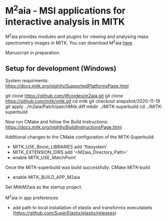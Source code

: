 M<sup>2</sup>aia - MSI applications for interactive analysis in MITK
=========================

M<sup>2</sup>aia provides modules and plugins for viewing and analysing mass spectrometry images in MITK.
You can download M<sup>2</sup>aia [here](https://github.com/jtfcordes/m2aia/releases).

Manuscript in preparation.


Setup for development (Windows)
-----------
System requirments: https://docs.mitk.org/nightly/SupportedPlatformsPage.html

git clone https://github.com/jtfcordes/m2aia.git
git clone https://github.com/mitk/mitk.git
cd mitk
git checkout snapshot/2020-11-19
git apply ../m2aia/Patch/patchMitk.diff
mkdir ../MITK-superbuild
cd ../MITK-superbuild

Now run CMake and follow the Build Instructions: https://docs.mitk.org/nightly/BuildInstructionsPage.html

Additional changes to the CMake configuration of the MITK-Superbuild:
- MITK_USE_Boost_LIBRARIES add 'filesystem'
- MITK_EXTENSION_DIRS add '<M2aia_Directory_Path>'
- enable MITK_USE_MatchPoint

Once the MITK-superbuild was build successfully:
CMake MITK-build 
- enable MITK_BUILD_APP_M2aia 

Set MitkM2aia as the startup project.

M<sup>2</sup>aia in app preferences
- add path to local installation of elastix and transformix executabels (https://github.com/SuperElastix/elastix/releases)



